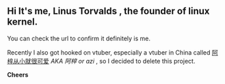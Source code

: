 ## Hi It's me, Linus Torvalds , the founder of linux kernel.

You can check the url to confirm it definitely is me.

Recently I also got hooked on vtuber, especially a vtuber in China called [阿梓从小就很可爱](https://space.bilibili.com/7706705/video) _AKA 阿梓 or azi_ , so I decided to delete this project.

**Cheers**
